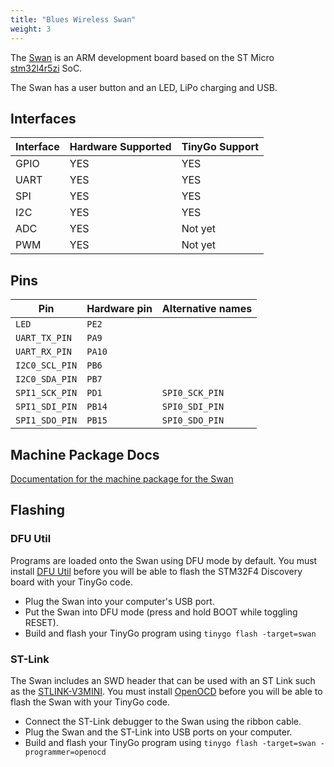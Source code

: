 ```yaml
---
title: "Blues Wireless Swan"
weight: 3
---
```


The [Swan](https://blues.io/products/swan/) is an ARM development board based on the ST Micro [stm32l4r5zi](https://www.st.com/en/microcontrollers-microprocessors/stm32l4r5zi.html) SoC.

The Swan has a user button and an LED, LiPo charging and USB.

## Interfaces

| Interface | Hardware Supported | TinyGo Support |
| --------- | ------------- | ----- |
| GPIO      | YES | YES |
| UART      | YES | YES |
| SPI      | YES | YES |
| I2C      | YES | YES |
| ADC      | YES | Not yet |
| PWM      | YES | Not yet |

## Pins

| Pin               | Hardware pin | Alternative names |
| ----------------- | ------------ | ----------------- |
| `LED`             | `PE2`        |                   |
| `UART_TX_PIN`     | `PA9`        |                   |
| `UART_RX_PIN`     | `PA10`       |                   |
| `I2C0_SCL_PIN`    | `PB6`        |                   |
| `I2C0_SDA_PIN`    | `PB7`        |                   |
| `SPI1_SCK_PIN`    | `PD1`        | `SPI0_SCK_PIN`    |
| `SPI1_SDI_PIN`    | `PB14`       | `SPI0_SDI_PIN`    |
| `SPI1_SDO_PIN`    | `PB15`       | `SPI0_SDO_PIN`    |

## Machine Package Docs

[Documentation for the machine package for the Swan](../machine/swan)

## Flashing

### DFU Util

Programs are loaded onto the Swan using DFU mode by default. You must install [DFU Util](http://dfu-util.sourceforge.net/) before you will be able to flash the STM32F4 Discovery board with your TinyGo code.

- Plug the Swan into your computer's USB port.
- Put the Swan into DFU mode (press and hold BOOT while toggling RESET).
- Build and flash your TinyGo program using `tinygo flash -target=swan`

### ST-Link

The Swan includes an SWD header that can be used with an ST Link such as the [STLINK-V3MINI](https://www.st.com/en/development-tools/stlink-v3mini.html). You must install [OpenOCD](http://openocd.org/) before you will be able to flash the Swan with your TinyGo code.

- Connect the ST-Link debugger to the Swan using the ribbon cable.
- Plug the Swan and the ST-Link into USB ports on your computer.
- Build and flash your TinyGo program using `tinygo flash -target=swan -programmer=openocd`
